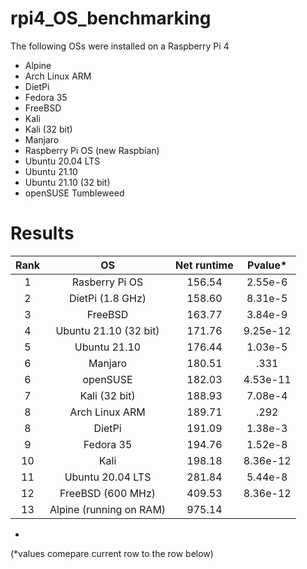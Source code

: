 # rpi4_OS_benchmarking
The following OSs were installed on a Raspberry Pi 4
* Alpine
* Arch Linux ARM
* DietPi
* Fedora 35
* FreeBSD
* Kali
* Kali (32 bit)
* Manjaro
* Raspberry Pi OS (new Raspbian)
* Ubuntu 20.04 LTS
* Ubuntu 21.10
* Ubuntu 21.10 (32 bit)
* openSUSE Tumbleweed

# Results
Rank | OS | Net runtime | Pvalue*
|:---:|:---:|:---:|:---:|
1 | Rasberry Pi OS | 156.54 | 2.55e-6
2 | DietPi (1.8 GHz) | 158.60 | 8.31e-5
3 | FreeBSD | 163.77 | 3.84e-9
4 | Ubuntu 21.10 (32 bit) | 171.76 | 9.25e-12
5 | Ubuntu 21.10 | 176.44 | 1.03e-5
6 | Manjaro | 180.51 | .331
6 | openSUSE | 182.03 | 4.53e-11
7 | Kali (32 bit) | 188.93 | 7.08e-4
8 | Arch Linux ARM | 189.71 | .292
8 | DietPi | 191.09 | 1.38e-3
9 | Fedora 35 | 194.76 | 1.52e-8
10 | Kali | 198.18 | 8.36e-12
11 | Ubuntu 20.04 LTS | 281.84 | 5.44e-8
12 | FreeBSD (600 MHz) | 409.53 | 8.36e-12
13 | Alpine (running on RAM) | 975.14 | 
-
(*values comepare current row to the row below)
